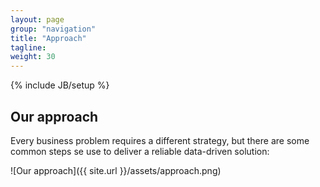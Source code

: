 ```yaml
---
layout: page
group: "navigation"
title: "Approach"
tagline:
weight: 30
---
```

{% include JB/setup %}

## Our approach

Every business problem requires a different strategy, but there are some common steps se use to deliver a reliable data-driven solution:

![Our approach]({{ site.url }}/assets/approach.png)
